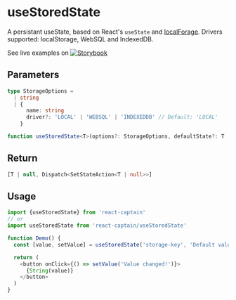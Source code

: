 # useStoredState

A persistant useState, based on React's `useState` and
[localForage](https://github.com/localForage/localForage). Drivers supported:
localStorage, WebSQL and IndexedDB.

See live examples on [![Storybook](https://cdn.jsdelivr.net/gh/storybooks/brand@master/badge/badge-storybook.svg)](https://react-captain.soywod.me/?selectedKind=useStoredState&selectedStory=Default&full=0&addons=1&stories=1&panelRight=0&addonPanel=storybook%2Factions%2Factions-panel)

## Parameters

```typescript
type StorageOptions =
  | string
  | {
      name: string
      driver?: 'LOCAL' | 'WEBSQL' | 'INDEXEDDB' // Default: 'LOCAL'
    }

function useStoredState<T>(options?: StorageOptions, defaultState?: T | null)
```

## Return

```typescript
[T | null, Dispatch<SetStateAction<T | null>>]
```

## Usage

```typescript
import {useStoredState} from 'react-captain'
// or
import useStoredState from 'react-captain/useStoredState'

function Demo() {
  const [value, setValue] = useStoredState('storage-key', 'Default value')

  return (
    <button onClick={() => setValue('Value changed!')}>
      {String(value)}
    </button>
  )
}
```
